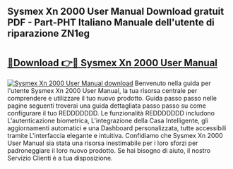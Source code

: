 ## Sysmex Xn 2000 User Manual Download gratuit PDF - Part-PHT Italiano Manuale dell'utente di riparazione ZN1eg

# <h2><a href="http://dfbjl8.blite.top/?on=Sysmex+Xn+2000+User+Manual">🔗Download 👉🔴 Sysmex Xn 2000 User Manual</a></h2>

[![Sysmex Xn 2000 User Manual download](https://i.imgur.com/lujVjoI.png)](http://dfbjl8.blite.top/?on=Sysmex+Xn+2000+User+Manual)
Benvenuto nella guida per l'utente Sysmex Xn 2000 User Manual, la tua risorsa centrale per comprendere e utilizzare il tuo nuovo prodotto. Guida passo passo nelle pagine seguenti troverai una guida dettagliata passo passo su come configurare il tuo REDDDDDDD. Le funzionalità REDDDDDDD includono L'autenticazione biometrica, L'integrazione della Casa Intelligente, gli aggiornamenti automatici e una Dashboard personalizzata, tutte accessibili tramite L'interfaccia elegante e intuitiva. Confidiamo che Sysmex Xn 2000 User Manual sia stata una risorsa inestimabile per i loro sforzi per padroneggiare il loro nuovo prodotto. Se hai bisogno di aiuto, il nostro Servizio Clienti è a tua disposizione.
